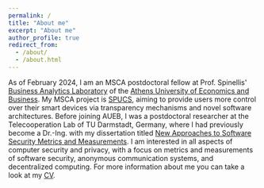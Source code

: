 ```yaml
---
permalink: /
title: "About me"
excerpt: "About me"
author_profile: true
redirect_from: 
  - /about/
  - /about.html
---
```


As of February 2024, I am an MSCA postdoctoral fellow at Prof. Spinellis' [Business Analytics Laboratory](https://www.balab.aueb.gr) of the [Athens University of Economics and Business](https://www.aueb.gr/en). My MSCA project is [SPUCS](https://cordis.europa.eu/project/id/101108713), aiming to provide users more control over their smart devices via transparency mechanisms and novel software architectures. Before joining AUEB, I was a postdoctoral researcher at the Telecooperation Lab of TU Darmstadt, Germany, where I had previously become a Dr.-Ing. with my dissertation titled [New Approaches to Software Security Metrics and Measurements](https://tuprints.ulb.tu-darmstadt.de/21520/1/diss_finalfinal.pdf). I am interested in all aspects of computer security and privacy, with a focus on metrics and measurements of software security, anonymous communication systems, and decentralized computing. For more information about me you can take a look at my [CV](https://www.alexopoulos.ch/files/CV.pdf).

